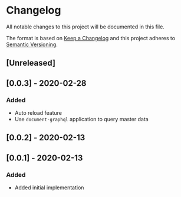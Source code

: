 # Changelog

All notable changes to this project will be documented in this file.

The format is based on [Keep a Changelog](http://keepachangelog.com/en/1.0.0/)
and this project adheres to [Semantic Versioning](http://semver.org/spec/v2.0.0.html).

## [Unreleased]

## [0.0.3] - 2020-02-28
### Added
- Auto reload feature
- Use `document-graphql` application to query master data 

## [0.0.2] - 2020-02-13

## [0.0.1] - 2020-02-13
### Added
- Added initial implementation

